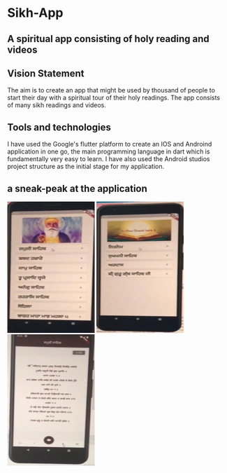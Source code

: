 # Sikh-App

## A spiritual app consisting of holy reading and videos

## Vision Statement

The aim is to create an app that might be used by thousand of people to start their day with a spiritual tour of their holy readings. The app consists of many sikh readings and videos.

## Tools and technologies

I have used the Google's flutter platform to create an IOS and Androind application in one go, the main programming language in dart which is fundamentally very easy to learn. I have also used the Android studios project structure as the initial stage for my application.

## a sneak-peak at the application 

<img src="https://github.com/Aman-1313/Sikh-App-Flutter/blob/main/350c8543-0619-4de5-aab6-3909a5bec512.jpg" alt="drawing" width="200" height="300"/> 
<img src="https://github.com/Aman-1313/Sikh-App-Flutter/blob/main/5536484c-be3b-4d58-b6dd-186cd687b22a.jpg" alt="drawing" width="200" height="300"/> 
<img src="https://github.com/Aman-1313/Sikh-App-Flutter/blob/main/8b338f9a-98f7-4f47-b54b-0510ba36bad0.jpg" alt="drawing" width="200" height="300"/>
